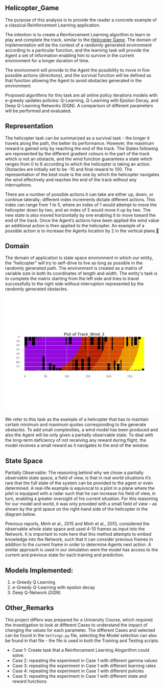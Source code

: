 ## Helicopter_Game

The purpose of this analysis is to provide the reader a concrete example of a classical Reinforcement Learning application.

The intention is to create a Reinforcement Learning algorithm to learn to play and complete the track, similar to the [Helicopter Game](http://www.helicoptergame.net/). The domain of implementation will be the contest of a randomly generated environment according to a particular function, and the learning task will provide the Agent a set of information enabling him to survive in the current environment for a longer duration of time.

The environment will provide to the Agent the possibility to move in five possible actions (directions), and the survival function will be defined as that function allowing the Agent to avoid obstacles generated in the environment.

Proposed algorithms for this task are all online policy iterations models with e-greedy updates policies: Q-Learning, Q-Learning with Epsilon Decay, and Deep Q-Learning Networks (DQN). A comparison of different parameters will be performed and evaluated.

## Representation

The helicopter task can be summarized as a survival task - the longer it travels along the path, the better its performance. However, the maximum reward is gained only by reaching the end of the track. The States following are represented by the different gradient colours in the part of the track which is not an obstacle, and the wind function guarantees a state which ranges from 0 to 6 according to which the helicopter is taking an action. Obstacles are initially set to be -10 and final reward to 100. The representation of the best route is the one by which the helicopter navigates the wind effectively and reaches the end of the track without any interruptions.

There are a number of possible actions it can take are either up, down, or continue laterally; different index increments dictate different actions. This index can range from 1 to 5, where an index of 1 would attempt to move the helicopter down by two, and an index of 5 would move it up by two. The new state is also moved horizontally by one enabling it to move toward the end of the track. Once the Agent’s actions have been applied the wind value an additional action is then applied to the helicopter. An example of a possible action is to increase the Agents location by 2 in the vertical plane.

## Domain

The domain of application is state space environment in which our entity, the “helicopter” will try to self-drive to live as long as possible in the randomly generated path. The environment is created as a matrix of variable size in both its coordinates of length and width. The entity's task is to complete the matrix starting from the left side and tries to travel successfully to the right side without interruption represented by the randomly generated obstacles.

![Image of Track with Wind](img/track_wind.png)

We refer to this task as the example of a helicopter that has to maintain certain minimum and maximum quotes corresponding to the generate obstacles. To add small complexities, a wind model has been produced and also the Agent will be only given a partially observable state. To deal with the long-term deficiency of not receiving any reward during flight, the model receives a small reward as it navigates to the end of the window.

## State Space

Partially Observable: The reasoning behind why we chose a partially observable state space, a field of view, is that in real world situations it’s rare that the full state of the system can be provided to the agent or even determined. A real-life example is equivocal to a pilot in a plane where the pilot is equipped with a radar such that he can increase his field of view, in turn, enabling a greater oversight of his current situation. For this reasoning for our model and world, it was only provided with a small field of view – as shown by the grid space on the right-hand side of the helicopter in the diagram below.

Previous reports, Minh et al., 2015 and Minh et al., 2013, considered the observable whole state space and used 4-10 frames as input into the Network. It is important to note here that this method attempts to embed knowledge into the Network, such that it can consider previous frames in addition to the current frame in order to determine Agents next action. A similar approach is used in our simulation were the model has access to the current and previous state for each training and prediction.

## Models Implemented:

1. e-Greedy Q Learning
2. e-Greedy Q-Learning with epsilon decay
3. Deep Q-Network (*DQN*)

## Other_Remarks

This project differs was prepared for a University Course, which required the investigation to look at different Cases to understand the impact of changing the values for each parameter. The different Cases and selected can be found in the ```Settings.py``` file, selecting the Model selection can also be found in that file - the file is used in both the Training and Testing scripts.

* Case 1: Create task that a Reinforcement Learning Alogorithm could solve.
* Case 2: repeating the experiment in Case 1 with different gamma values
* Case 3: repeating the experiment in Case 1 with different learning rates
* Case 4: repeating the experiment in Case 1 with different policies
* Case 5: repeating the experiment in Case 1 with different state and reward functions
